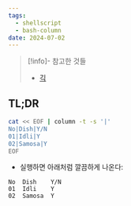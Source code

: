```yaml
---
tags:
  - shellscript
  - bash-column
date: 2024-07-02
---
```

> [!info]- 참고한 것들
> - [긱](https://www.geeksforgeeks.org/column-command-in-linux-with-examples/)

## TL;DR

```sh
cat << EOF | column -t -s '|'
No|Dish|Y/N
01|Idli|Y
02|Samosa|Y
EOF
```

- 실행하면 아래처럼 깔끔하게 나온다:

```
No  Dish    Y/N
01  Idli    Y
02  Samosa  Y
```